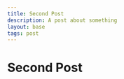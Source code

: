 ```yaml
---
title: Second Post
description: A post about something
layout: base
tags: post
---
```


# Second Post
